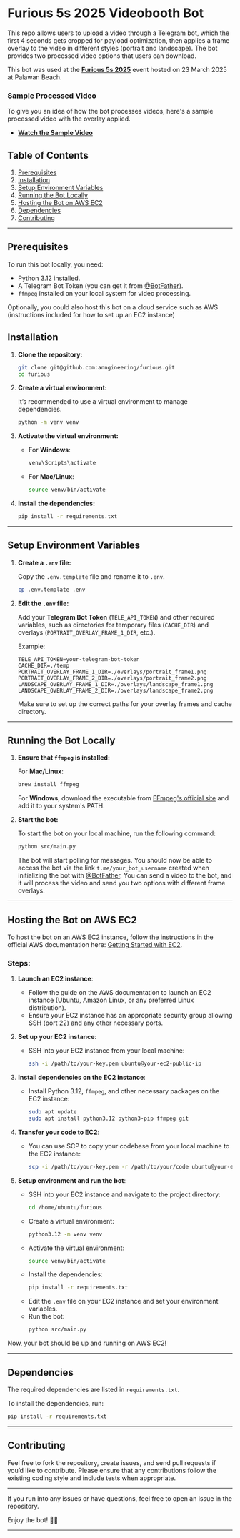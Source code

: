 # Furious 5s 2025 Videobooth Bot

This repo allows users to upload a video through a Telegram bot, which the first 4 seconds gets cropped for payload optimization, then applies a frame overlay to the video in different styles (portrait and landscape). The bot provides two processed video options that users can download.

This bot was used at the **[Furious 5s 2025](https://www.bacfurious5s.com/)** event hosted on 23 March 2025 at Palawan Beach. 


### Sample Processed Video
To give you an idea of how the bot processes videos, here's a sample processed video with the overlay applied.

- **[Watch the Sample Video](https://drive.google.com/file/d/1pXKAh25CCWLHwvtRopcTTzG1eUovlRu6/view?usp=drivesdk)**


## Table of Contents
1. [Prerequisites](#prerequisites)
2. [Installation](#installation)
3. [Setup Environment Variables](#setup-environment-variables)
4. [Running the Bot Locally](#running-the-bot-locally)
5. [Hosting the Bot on AWS EC2](#hosting-the-bot-on-aws-ec2)
6. [Dependencies](#dependencies)
7. [Contributing](#contributing)

---

## Prerequisites

To run this bot locally, you need:

- Python 3.12 installed.
- A Telegram Bot Token (you can get it from [@BotFather](https://core.telegram.org/bots#botfather)).
- `ffmpeg` installed on your local system for video processing.

Optionally, you could also host this bot on a cloud service such as AWS (instructions included for how to set up an EC2 instance)

## Installation

1. **Clone the repository:**

   ```bash
   git clone git@github.com:anngineering/furious.git
   cd furious
   ```

2. **Create a virtual environment:**

   It’s recommended to use a virtual environment to manage dependencies.

   ```bash
   python -m venv venv
   ```

3. **Activate the virtual environment:**

   - For **Windows**:
     ```bash
     venv\Scripts\activate
     ```

   - For **Mac/Linux**:
     ```bash
     source venv/bin/activate
     ```

4. **Install the dependencies:**

   ```bash
   pip install -r requirements.txt
   ```

---

## Setup Environment Variables

1. **Create a `.env` file:**

   Copy the `.env.template` file and rename it to `.env`.

   ```bash
   cp .env.template .env
   ```

2. **Edit the `.env` file:**

   Add your **Telegram Bot Token** (`TELE_API_TOKEN`) and other required variables, such as directories for temporary files (`CACHE_DIR`) and overlays (`PORTRAIT_OVERLAY_FRAME_1_DIR`, etc.).

   Example:

   ```env
   TELE_API_TOKEN=your-telegram-bot-token
   CACHE_DIR=./temp
   PORTRAIT_OVERLAY_FRAME_1_DIR=./overlays/portrait_frame1.png
   PORTRAIT_OVERLAY_FRAME_2_DIR=./overlays/portrait_frame2.png
   LANDSCAPE_OVERLAY_FRAME_1_DIR=./overlays/landscape_frame1.png
   LANDSCAPE_OVERLAY_FRAME_2_DIR=./overlays/landscape_frame2.png
   ```

   Make sure to set up the correct paths for your overlay frames and cache directory.

---

## Running the Bot Locally

1. **Ensure that `ffmpeg` is installed:**

   For **Mac/Linux**:
   ```bash
   brew install ffmpeg
   ```

   For **Windows**, download the executable from [FFmpeg's official site](https://ffmpeg.org/download.html) and add it to your system's PATH.

2. **Start the bot:**

   To start the bot on your local machine, run the following command:

   ```bash
   python src/main.py
   ```

   The bot will start polling for messages. You should now be able to access the bot via the link `t.me/your_bot_username` created when initializing the bot with [@BotFather](https://core.telegram.org/bots#botfather). You can send a video to the bot, and it will process the video and send you two options with different frame overlays.

---

## Hosting the Bot on AWS EC2

To host the bot on an AWS EC2 instance, follow the instructions in the official AWS documentation here: [Getting Started with EC2](https://docs.aws.amazon.com/AWSEC2/latest/UserGuide/EC2_GetStarted.html).

### Steps:
1. **Launch an EC2 instance**:
   - Follow the guide on the AWS documentation to launch an EC2 instance (Ubuntu, Amazon Linux, or any preferred Linux distribution).
   - Ensure your EC2 instance has an appropriate security group allowing SSH (port 22) and any other necessary ports.

2. **Set up your EC2 instance**:
   - SSH into your EC2 instance from your local machine:
     ```bash
     ssh -i /path/to/your-key.pem ubuntu@your-ec2-public-ip
     ```

3. **Install dependencies on the EC2 instance**:
   - Install Python 3.12, `ffmpeg`, and other necessary packages on the EC2 instance:
     ```bash
     sudo apt update
     sudo apt install python3.12 python3-pip ffmpeg git
     ```

4. **Transfer your code to EC2**:
   - You can use SCP to copy your codebase from your local machine to the EC2 instance:
     ```bash
     scp -i /path/to/your-key.pem -r /path/to/your/code ubuntu@your-ec2-public-ip:/home/ubuntu/furious
     ```

5. **Setup environment and run the bot**:
   - SSH into your EC2 instance and navigate to the project directory:
     ```bash
     cd /home/ubuntu/furious
     ```
   - Create a virtual environment:
     ```bash
     python3.12 -m venv venv
     ```
   - Activate the virtual environment:
     ```bash
     source venv/bin/activate
     ```
   - Install the dependencies:
     ```bash
     pip install -r requirements.txt
     ```
   - Edit the `.env` file on your EC2 instance and set your environment variables.
   - Run the bot:
     ```bash
     python src/main.py
     ```

Now, your bot should be up and running on AWS EC2!

---

## Dependencies

The required dependencies are listed in `requirements.txt`.

To install the dependencies, run:

```bash
pip install -r requirements.txt
```

---

## Contributing

Feel free to fork the repository, create issues, and send pull requests if you’d like to contribute. Please ensure that any contributions follow the existing coding style and include tests when appropriate.

---

If you run into any issues or have questions, feel free to open an issue in the repository.

Enjoy the bot! 🎉🎥

--- 

